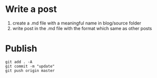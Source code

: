 # Write a post

1. create a .md file with a meaningful name in blog/source folder
2. write post in the .md file with the format which same as other posts

# Publish
```
git add . -A
git commit -m "update"
git push origin master
```
